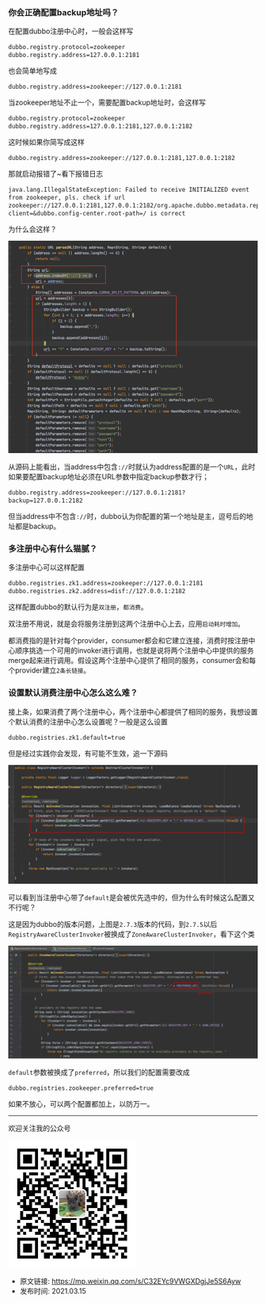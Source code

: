 ### 你会正确配置backup地址吗？

在配置dubbo注册中心时，一般会这样写

```
dubbo.registry.protocol=zookeeper
dubbo.registry.address=127.0.0.1:2181
```

也会简单地写成

```
dubbo.registry.address=zookeeper://127.0.0.1:2181
```

当zookeeper地址不止一个，需要配置backup地址时，会这样写

```
dubbo.registry.protocol=zookeeper
dubbo.registry.address=127.0.0.1:2181,127.0.0.1:2182
```

这时候如果你简写成这样

```
dubbo.registry.address=zookeeper://127.0.0.1:2181,127.0.0.1:2182
```

那就启动报错了~看下报错日志

```
java.lang.IllegalStateException: Failed to receive INITIALIZED event from zookeeper, pls. check if url zookeeper://127.0.0.1:2181,127.0.0.1:2182/org.apache.dubbo.metadata.report.MetadataReport?client=&dubbo.config-center.root-path=/ is correct
```

为什么会这样？

![](img1.jpg)

从源码上能看出，当address中包含`://`时就认为address配置的是一个`URL`，此时如果要配置backup地址必须在URL参数中指定backup参数才行；

```
dubbo.registry.address=zookeeper://127.0.0.1:2181?backup=127.0.0.1:2182
```

但当address中不包含`://`时，dubbo认为你配置的第一个地址是主，逗号后的地址都是backup。

### 多注册中心有什么猫腻？

多注册中心可以这样配置

```
dubbo.registries.zk1.address=zookeeper://127.0.0.1:2181
dubbo.registries.zk2.address=disf://127.0.0.1:2182
```

这样配置dubbo的默认行为是`双注册`，`都消费`。

双注册不用说，就是会将服务注册到这两个注册中心上去，应用`启动耗时增加`。

都消费指的是针对每个provider，consumer都会和它建立连接，消费时按注册中心顺序挑选一个可用的invoker进行调用，也就是说将两个注册中心中提供的服务merge起来进行调用。假设这两个注册中心提供了相同的服务，consumer会和每个provider建立`2条长链接`。

### 设置默认消费注册中心怎么这么难？

接上条，如果消费了两个注册中心，两个注册中心都提供了相同的服务，我想设置个默认消费的注册中心怎么设置呢？一般是这么设置

```
dubbo.registries.zk1.default=true
```

但是经过实践你会发现，有可能不生效，追一下源码

![](img2.jpg)

可以看到当注册中心带了`default`是会被优先选中的，但为什么有时候这么配置又不行呢？

这是因为dubbo的版本问题，上图是`2.7.3`版本的代码，到`2.7.5`以后`RegistryAwareClusterInvoker`被换成了`ZoneAwareClusterInvoker`，看下这个类

![](img3.jpg)

`default`参数被换成了`preferred`，所以我们的配置需要改成

```
dubbo.registries.zookeeper.preferred=true
```

如果不放心，可以两个配置都加上，以防万一。

---

欢迎关注我的公众号

![捉虫大师](../../qrcode_small.jpg)

- 原文链接: https://mp.weixin.qq.com/s/C32EYc9VWGXDgjJe5S6Ayw
- 发布时间: 2021.03.15